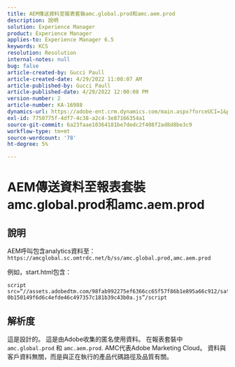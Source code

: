 ```yaml
---
title: AEM傳送資料至報表套裝amc.global.prod和amc.aem.prod
description: 說明
solution: Experience Manager
product: Experience Manager
applies-to: Experience Manager 6.5
keywords: KCS
resolution: Resolution
internal-notes: null
bug: false
article-created-by: Gucci Paull
article-created-date: 4/29/2022 11:08:07 AM
article-published-by: Gucci Paull
article-published-date: 4/29/2022 12:00:08 PM
version-number: 2
article-number: KA-16988
dynamics-url: https://adobe-ent.crm.dynamics.com/main.aspx?forceUCI=1&pagetype=entityrecord&etn=knowledgearticle&id=ca7ac9a4-acc7-ec11-a7b6-0022480a10ee
exl-id: 7750775f-4df7-4c38-a2c4-3e87166354a1
source-git-commit: 6a23faae10364181be7dedc2f408f2ad8d8be3c9
workflow-type: tm+mt
source-wordcount: '78'
ht-degree: 5%

---
```


# AEM傳送資料至報表套裝amc.global.prod和amc.aem.prod

## 說明



AEM呼叫包含analytics資料至： `https://amcglobal.sc.omtrdc.net/b/ss/amc.global.prod,amc.aem.prod`

例如，start.html包含：

```
script src=“//assets.adobedtm.com/98fab992275ef6366cc65f57f86b1e895a66c912/satelliteLib-0b150149f6d6c4efde46c497357c181b39c43b0a.js”/script
```




## 解析度



這是設計的。 這是由Adobe收集的匿名使用資料。 在報表套裝中 `amc.global.prod` 和 `amc.aem.prod`. AMC代表Adobe Marketing Cloud。 資料與客戶資料無關，而是與正在執行的產品代碼路徑及品質有關。
